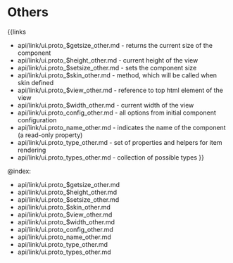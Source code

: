 
Others
=======

{{links
- api/link/ui.proto_$getsize_other.md - returns the current size of the component
- api/link/ui.proto_$height_other.md - current height of the view
- api/link/ui.proto_$setsize_other.md - sets the component size
- api/link/ui.proto_$skin_other.md - method, which will be called when skin defined
- api/link/ui.proto_$view_other.md - reference to top html element of the view
- api/link/ui.proto_$width_other.md - current width of the view
- api/link/ui.proto_config_other.md - all options from initial component configuration
- api/link/ui.proto_name_other.md - indicates the name of the component (a read-only property)
- api/link/ui.proto_type_other.md - set of properties and helpers for item rendering
- api/link/ui.proto_types_other.md - collection of possible types
}}

@index:
- api/link/ui.proto_$getsize_other.md
- api/link/ui.proto_$height_other.md
- api/link/ui.proto_$setsize_other.md
- api/link/ui.proto_$skin_other.md
- api/link/ui.proto_$view_other.md
- api/link/ui.proto_$width_other.md
- api/link/ui.proto_config_other.md
- api/link/ui.proto_name_other.md
- api/link/ui.proto_type_other.md
- api/link/ui.proto_types_other.md


